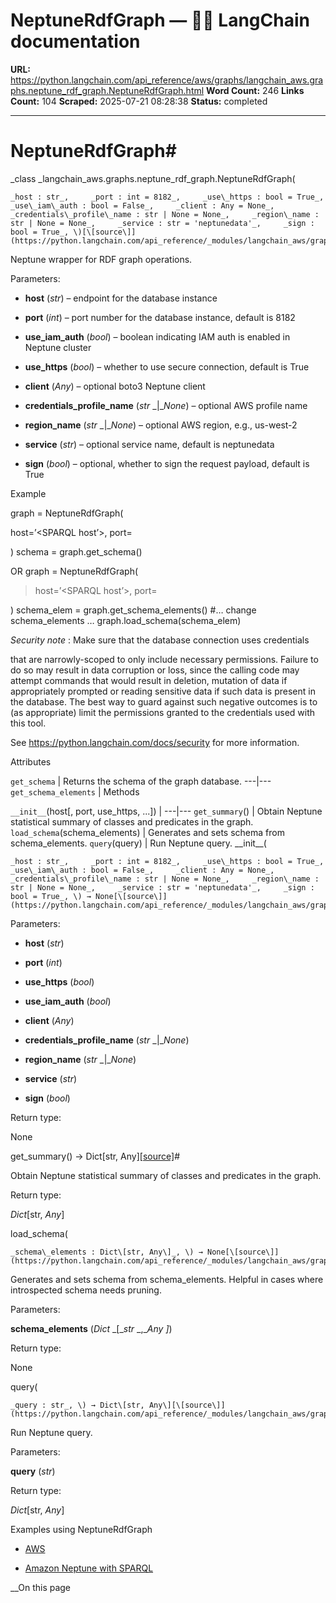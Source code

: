 # NeptuneRdfGraph — 🦜🔗 LangChain  documentation

**URL:** https://python.langchain.com/api_reference/aws/graphs/langchain_aws.graphs.neptune_rdf_graph.NeptuneRdfGraph.html
**Word Count:** 246
**Links Count:** 104
**Scraped:** 2025-07-21 08:28:38
**Status:** completed

---

# NeptuneRdfGraph\#

_class _langchain\_aws.graphs.neptune\_rdf\_graph.NeptuneRdfGraph\(

    _host : str_,     _port : int = 8182_,     _use\_https : bool = True_,     _use\_iam\_auth : bool = False_,     _client : Any = None_,     _credentials\_profile\_name : str | None = None_,     _region\_name : str | None = None_,     _service : str = 'neptunedata'_,     _sign : bool = True_, \)[\[source\]](https://python.langchain.com/api_reference/_modules/langchain_aws/graphs/neptune_rdf_graph.html#NeptuneRdfGraph)\#     

Neptune wrapper for RDF graph operations.

Parameters:     

  * **host** \(_str_\) – endpoint for the database instance

  * **port** \(_int_\) – port number for the database instance, default is 8182

  * **use\_iam\_auth** \(_bool_\) – boolean indicating IAM auth is enabled in Neptune cluster

  * **use\_https** \(_bool_\) – whether to use secure connection, default is True

  * **client** \(_Any_\) – optional boto3 Neptune client

  * **credentials\_profile\_name** \(_str_ _|__None_\) – optional AWS profile name

  * **region\_name** \(_str_ _|__None_\) – optional AWS region, e.g., us-west-2

  * **service** \(_str_\) – optional service name, default is neptunedata

  * **sign** \(_bool_\) – optional, whether to sign the request payload, default is True

Example               

graph = NeptuneRdfGraph\(     

host=’<SPARQL host’>, port=<SPARQL port>

\) schema = graph.get\_schema\(\)

OR graph = NeptuneRdfGraph\(

> host=’<SPARQL host’>, port=<SPARQL port>

\) schema\_elem = graph.get\_schema\_elements\(\) \#… change schema\_elements … graph.load\_schema\(schema\_elem\)

_Security note_ : Make sure that the database connection uses credentials     

that are narrowly-scoped to only include necessary permissions. Failure to do so may result in data corruption or loss, since the calling code may attempt commands that would result in deletion, mutation of data if appropriately prompted or reading sensitive data if such data is present in the database. The best way to guard against such negative outcomes is to \(as appropriate\) limit the permissions granted to the credentials used with this tool.

See <https://python.langchain.com/docs/security> for more information.

Attributes

`get_schema` | Returns the schema of the graph database.   ---|---   `get_schema_elements` |       Methods

`__init__`\(host\[, port, use\_https, ...\]\) |    ---|---   `get_summary`\(\) | Obtain Neptune statistical summary of classes and predicates in the graph.   `load_schema`\(schema\_elements\) | Generates and sets schema from schema\_elements.   `query`\(query\) | Run Neptune query.      \_\_init\_\_\(

    _host : str_,     _port : int = 8182_,     _use\_https : bool = True_,     _use\_iam\_auth : bool = False_,     _client : Any = None_,     _credentials\_profile\_name : str | None = None_,     _region\_name : str | None = None_,     _service : str = 'neptunedata'_,     _sign : bool = True_, \) → None[\[source\]](https://python.langchain.com/api_reference/_modules/langchain_aws/graphs/neptune_rdf_graph.html#NeptuneRdfGraph.__init__)\#     

Parameters:     

  * **host** \(_str_\)

  * **port** \(_int_\)

  * **use\_https** \(_bool_\)

  * **use\_iam\_auth** \(_bool_\)

  * **client** \(_Any_\)

  * **credentials\_profile\_name** \(_str_ _|__None_\)

  * **region\_name** \(_str_ _|__None_\)

  * **service** \(_str_\)

  * **sign** \(_bool_\)

Return type:     

None

get\_summary\(\) → Dict\[str, Any\][\[source\]](https://python.langchain.com/api_reference/_modules/langchain_aws/graphs/neptune_rdf_graph.html#NeptuneRdfGraph.get_summary)\#     

Obtain Neptune statistical summary of classes and predicates in the graph.

Return type:     

_Dict_\[str, _Any_\]

load\_schema\(

    _schema\_elements : Dict\[str, Any\]_, \) → None[\[source\]](https://python.langchain.com/api_reference/_modules/langchain_aws/graphs/neptune_rdf_graph.html#NeptuneRdfGraph.load_schema)\#     

Generates and sets schema from schema\_elements. Helpful in cases where introspected schema needs pruning.

Parameters:     

**schema\_elements** \(_Dict_ _\[__str_ _,__Any_ _\]_\)

Return type:     

None

query\(

    _query : str_, \) → Dict\[str, Any\][\[source\]](https://python.langchain.com/api_reference/_modules/langchain_aws/graphs/neptune_rdf_graph.html#NeptuneRdfGraph.query)\#     

Run Neptune query.

Parameters:     

**query** \(_str_\)

Return type:     

_Dict_\[str, _Any_\]

Examples using NeptuneRdfGraph

  * [AWS](https://python.langchain.com/docs/integrations/providers/aws/)

  * [Amazon Neptune with SPARQL](https://python.langchain.com/docs/integrations/graphs/amazon_neptune_sparql/)

__On this page